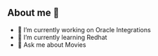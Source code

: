 ## About me 👋


<!--**sthithapragna27/sthithapragna27** is a ✨ _special_ ✨ repository because its `README.md` (this file) appears on your GitHub profile.

Here are some ideas to get you started:-->

- 🔭 I’m currently working on Oracle Integrations
- 🌱 I’m currently learning Redhat
- 💬 Ask me about Movies

